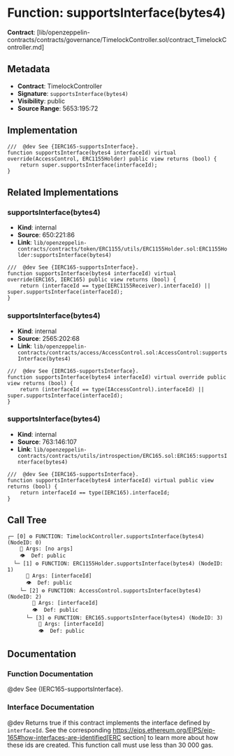 # Function: supportsInterface(bytes4)

**Contract**: [lib/openzeppelin-contracts/contracts/governance/TimelockController.sol/contract_TimelockController.md]

## Metadata

- **Contract**: TimelockController
- **Signature**: `supportsInterface(bytes4)`
- **Visibility**: public
- **Source Range**: 5653:195:72

## Implementation

```solidity
///  @dev See {IERC165-supportsInterface}.
function supportsInterface(bytes4 interfaceId) virtual override(AccessControl, ERC1155Holder) public view returns (bool) {
    return super.supportsInterface(interfaceId);
}
```

## Related Implementations

### supportsInterface(bytes4)

- **Kind**: internal
- **Source**: 650:221:86
- **Link**: `lib/openzeppelin-contracts/contracts/token/ERC1155/utils/ERC1155Holder.sol:ERC1155Holder:supportsInterface(bytes4)`

```solidity
///  @dev See {IERC165-supportsInterface}.
function supportsInterface(bytes4 interfaceId) virtual override(ERC165, IERC165) public view returns (bool) {
    return (interfaceId == type(IERC1155Receiver).interfaceId) || super.supportsInterface(interfaceId);
}
```

### supportsInterface(bytes4)

- **Kind**: internal
- **Source**: 2565:202:68
- **Link**: `lib/openzeppelin-contracts/contracts/access/AccessControl.sol:AccessControl:supportsInterface(bytes4)`

```solidity
///  @dev See {IERC165-supportsInterface}.
function supportsInterface(bytes4 interfaceId) virtual override public view returns (bool) {
    return (interfaceId == type(IAccessControl).interfaceId) || super.supportsInterface(interfaceId);
}
```

### supportsInterface(bytes4)

- **Kind**: internal
- **Source**: 763:146:107
- **Link**: `lib/openzeppelin-contracts/contracts/utils/introspection/ERC165.sol:ERC165:supportsInterface(bytes4)`

```solidity
///  @dev See {IERC165-supportsInterface}.
function supportsInterface(bytes4 interfaceId) virtual public view returns (bool) {
    return interfaceId == type(IERC165).interfaceId;
}
```

## Call Tree

```
┌─ [0] ⚙️ FUNCTION: TimelockController.supportsInterface(bytes4) (NodeID: 0)
    💬 Args: [no args]
    👁️  Def: public
  └─ [1] ⚙️ FUNCTION: ERC1155Holder.supportsInterface(bytes4) (NodeID: 1)
      💬 Args: [interfaceId]
      👁️  Def: public
    └─ [2] ⚙️ FUNCTION: AccessControl.supportsInterface(bytes4) (NodeID: 2)
        💬 Args: [interfaceId]
        👁️  Def: public
      └─ [3] ⚙️ FUNCTION: ERC165.supportsInterface(bytes4) (NodeID: 3)
          💬 Args: [interfaceId]
          👁️  Def: public
```

## Documentation

### Function Documentation

 @dev See {IERC165-supportsInterface}.

### Interface Documentation

 @dev Returns true if this contract implements the interface defined by
 `interfaceId`. See the corresponding
 https://eips.ethereum.org/EIPS/eip-165#how-interfaces-are-identified[ERC section]
 to learn more about how these ids are created.
 This function call must use less than 30 000 gas.

